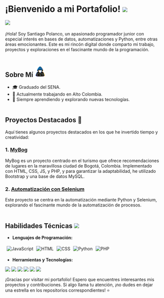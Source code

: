 
# ¡Bienvenido a mi Portafolio! <img src="https://media.giphy.com/media/hvRJCLFzcasrR4ia7z/giphy.gif" width="35">
<img src="https://user-images.githubusercontent.com/73097560/115834477-dbab4500-a447-11eb-908a-139a6edaec5c.gif"><br><br>
¡Hola! Soy Santiago Polanco, un apasionado programador junior con especial interés en bases de datos, automatizaciones y Python, entre otras áreas emocionantes. Este es mi rincón digital donde comparto mi trabajo, proyectos y exploraciones en el fascinante mundo de la programación.
<br><br>
## Sobre Mí <picture><img src = "https://github.com/0xAbdulKhalid/0xAbdulKhalid/raw/main/assets/mdImages/about_me.gif" width = 35px></picture>


- 🎓 Graduado del SENA.
- 💼 Actualmente trabajando en Alto Colombia.
- 🌱 Siempre aprendiendo y explorando nuevas tecnologías.
<br><br>
## Proyectos Destacados 🌟

Aquí tienes algunos proyectos destacados en los que he invertido tiempo y creatividad:

### 1. [MyBog](https://github.com/SantFLY/MyBog)
MyBog es un proyecto centrado en el turismo que ofrece recomendaciones de lugares en la maravillosa ciudad de Bogotá, Colombia. Implementado con HTML, CSS, JS, y PHP, y para garantizar la adaptabilidad, he utilizado Bootstrap y una base de datos MySQL.

### 2. [Automatización con Selenium](https://github.com/SantFLY/selenium-automatizacion)
Este proyecto se centra en la automatización mediante Python y Selenium, explorando el fascinante mundo de la automatización de procesos.
<br><br>
## Habilidades Técnicas <img src="https://media2.giphy.com/media/QssGEmpkyEOhBCb7e1/giphy.gif?cid=ecf05e47a0n3gi1bfqntqmob8g9aid1oyj2wr3ds3mg700bl&rid=giphy.gif" width ="25">
- **Lenguajes de Programación:**
 <!-- Lenguajes de Programación -->
<div style="display: flex; flex-wrap: wrap;">
    <div style="margin: 5px;">
        <img width="52" src="https://skillicons.dev/icons?i=js" alt="JavaScript">
    </div>
    <div style="margin: 5px;">
        <img width="52" src="https://skillicons.dev/icons?i=html" alt="HTML">
    </div>
    <div style="margin: 5px;">
        <img width="52" src="https://skillicons.dev/icons?i=css" alt="CSS">
    </div>
    <div style="margin: 5px;">
        <img width="52" src="https://skillicons.dev/icons?i=python" alt="Python">
    </div>
    <div style="margin: 5px;">
        <img width="52" src="https://skillicons.dev/icons?i=php" alt="PHP">
    </div>
</div>

 
- **Herramientas y Tecnologías:**<br>
 <img width="52" src="https://skillicons.dev/icons?i=mysql">
 <img width="52" src="https://skillicons.dev/icons?i=mongodb">
 <img width="52" src="https://skillicons.dev/icons?i=selenium">
 <img width="52" src="https://skillicons.dev/icons?i=bootstrap">
 <img width="52" src="https://skillicons.dev/icons?i=bootstrap">
 <img width="52" src="https://skillicons.dev/icons?i=visualstudio">

¡Gracias por visitar mi portafolio! Espero que encuentres interesantes mis proyectos y contribuciones. Si algo llama tu atención, ¡no dudes en dejar una estrella en los repositorios correspondientes! ⭐️
